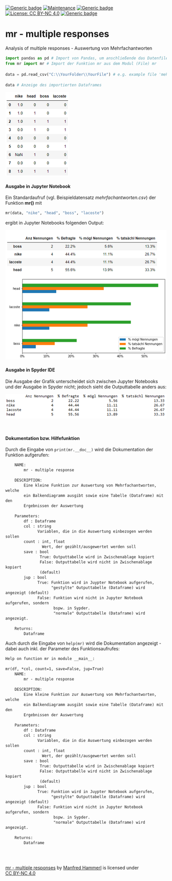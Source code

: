 [![Generic badge](https://img.shields.io/badge/Status-Under_Construction-gold.svg)](https://github.com/manfred2020/multiple-responses)
[![Maintenance](https://img.shields.io/badge/Maintained-Yes-limegreen.svg)](https://github.com/manfred2020/multiple-responses)
[![Generic badge](https://img.shields.io/badge/Version-0.1.1-lightskyblue.svg)](https://github.com/manfred2020/multiple-responses)
[![License: CC BY-NC 4.0](https://img.shields.io/badge/License-CC%20BY--NC%204.0-lightgrey.svg)](https://creativecommons.org/licenses/by-nc/4.0/)
[![Generic badge](https://img.shields.io/badge/©-2021-black.svg)](https://github.com/manfred2020/multiple-responses)

# mr - multiple responses
Analysis of multiple responses - Auswertung von Mehrfachantworten


```python
import pandas as pd # Import von Pandas, um anschließende das Datenfile zu importieren
from mr import mr # Import der Funktion mr aus dem Modul (File) mr

data = pd.read_csv("C:\\YourFolder\\YourFile") # e.g. example file 'mehrfachantworten.csv'

data # Anzeige des importierten Dataframes
```

![Screenshot Testdaten 'mehrfachantworten.csv')](data.png)

#### Ausgabe in Jupyter Notebook

Ein Standardaufruf (vgl. Beispieldatensatz *mehrfachantworten.csv*) der Funktion **mr()** mit
```python
mr(data, "nike", "head", "boss", "lacoste")
```
ergibt in Jupyter Notebooks folgenden Output:

![Screenshot Jupyter Notebook Output (Tabelle und Grafik](jupyter.png)

#### Ausgabe in Spyder IDE

Die Ausgabe der Grafik unterscheidet sich zwischen Jupyter Notebooks und der Ausgabe in Spyder nicht; jedoch sieht die Outputtabelle anders aus:

![Screenshot Spyder IDE Output (Tabelle)](spyder.png)

<br>

#### Dokumentation bzw. Hilfefunktion

Durch die Eingabe von ```print(mr.__doc__)``` wird die Dokumentation der Funktion aufgerufen:

```
    NAME:
        mr - multiple response
    
    DESCRIPTION:
        Eine kleine Funktion zur Auswertung von Mehrfachantworten, welche
        ein Balkendiagramm ausgibt sowie eine Tabelle (Dataframe) mit den 
        Ergebnissen der Auswertung
        
    Parameters:
        df : Dataframe
        col : string
              Variablen, die in die Auswertung einbezogen werden sollen
        count : int, float
                Wert, der gezählt/ausgewertet werden soll
        save : bool
               True: Outputtabelle wird in Zwischenablage kopiert
               False: Outputtabelle wird nicht in Zwischenablage kopiert
               (default)
        jup : bool
              True: Funktion wird in Juypter Notebook aufgerufen,
                    "gestylte" Outputtabelle (Dataframe) wird angezeigt (default)
              False: Funktion wird nicht in Jupyter Notebook aufgerufen, sondern
                     bspw. in Sypder.
                     "normale" Outputtabelle (Dataframe) wird angezeigt.
    
    Returns:
        Dataframe
```

Auch durch die Eingabe von ```help(mr)``` wird die Dokumentation angezeigt - dabei auch inkl. der Parameter des Funktionsaufrufes:

```
Help on function mr in module __main__:

mr(df, *col, count=1, save=False, jup=True)
    NAME:
        mr - multiple response
    
    DESCRIPTION:
        Eine kleine Funktion zur Auswertung von Mehrfachantworten, welche
        ein Balkendiagramm ausgibt sowie eine Tabelle (Dataframe) mit den 
        Ergebnissen der Auswertung
        
    Parameters:
        df : Dataframe
        col : string
              Variablen, die in die Auswertung einbezogen werden sollen
        count : int, float
                Wert, der gezählt/ausgewertet werden soll
        save : bool
               True: Outputtabelle wird in Zwischenablage kopiert
               False: Outputtabelle wird nicht in Zwischenablage kopiert
               (default)
        jup : bool
              True: Funktion wird in Juypter Notebook aufgerufen,
                    "gestylte" Outputtabelle (Dataframe) wird angezeigt (default)
              False: Funktion wird nicht in Jupyter Notebook aufgerufen, sondern
                     bspw. in Sypder.
                     "normale" Outputtabelle (Dataframe) wird angezeigt.
    
    Returns:
        Dataframe
```
        
        
<br>
<br>

<p xmlns:cc="http://creativecommons.org/ns#" xmlns:dct="http://purl.org/dc/terms/"><a property="dct:title" rel="cc:attributionURL" href="https://github.com/manfred2020/multiple-responses">mr - multiple responses</a> by <a rel="cc:attributionURL dct:creator" property="cc:attributionName" href="https://github.com/manfred2020">Manfred Hammerl</a> is licensed under <a href="http://creativecommons.org/licenses/by-nc/4.0/?ref=chooser-v1" target="_blank" rel="license noopener noreferrer" style="display:inline-block;">CC BY-NC 4.0</a></p>
